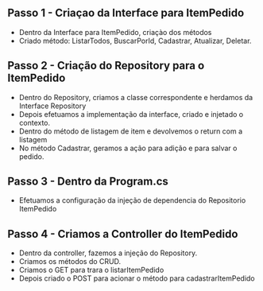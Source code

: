 ## Passo 1 - Criaçao da Interface para ItemPedido
- Dentro da Interface para ItemPedido, criaçào dos métodos
- Criado método: ListarTodos, BuscarPorId, Cadastrar, Atualizar, Deletar.
## Passo 2 - Criação do Repository para o ItemPedido
- Dentro do Repository, criamos a classe correspondente e herdamos da Interface Repository
- Depois efetuamos a implementação da interface, criado e injetado o contexto.
- Dentro do método de listagem de item e devolvemos o return com a listagem
- No método Cadastrar, geramos a ação para adição e para salvar o pedido.
## Passo 3 - Dentro da Program.cs
- Efetuamos a configuração da injeção de dependencia do Repositorio ItemPedido
## Passo 4 - Criamos a Controller do ItemPedido
- Dentro da controller, fazemos a injeção do Repository.
- Criamos os métodos do CRUD.
- Criamos o GET para trara o listarItemPedido
- Depois criado o POST  para acionar o método para cadastrarItemPedido
